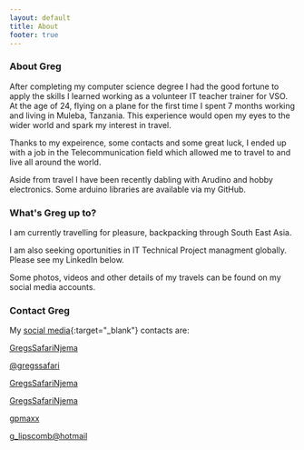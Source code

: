 ```yaml
---
layout: default
title: About
footer: true
---
```


### About Greg

After completing my computer science degree I had the good fortune to apply the skills I learned working as a volunteer IT teacher trainer for VSO. 
At the age of 24, flying on a plane for the first time I spent 7 months working and living in Muleba, Tanzania.
This experience would open my eyes to the wider world and spark my interest in travel.  
  
Thanks to my expeirence, some contacts and some great luck, I ended up with a job in the Telecommunication field which allowed me
to travel to and live all around the world.  

Aside from travel I have been recently dabling with Arudino and hobby electronics. Some arduino libraries are available via my GitHub. 

### What's Greg up to?  
  
I am currently travelling for pleasure, backpacking through South East Asia.  

I am also seeking oportunities in IT Technical Project managment globally.  Please see my LinkedIn below.  

Some photos, videos and other details of my travels can be found on my social media accounts.   

### Contact Greg

My [social media](http://www.lipscomb.ca){:target="_blank"} contacts are:

<a href="https://www.youtube.com/channel/UCoP--yoNLIEuywh3392eX9g" class="faicon fa-youtube-play" target="_blank">GregsSafariNjema</a>  
  
<a href="https://twitter.com/gregssafari" class="faicon fa-twitter" target="_blank">@gregssafari</a>  
  
<a href="https://www.instagram.com/_u/gregssafarinjema/" class="faicon fa-instagram" target="_blank">GregsSafariNjema</a>  
  
<a href="https://ca.linkedin.com/in/gregorylipscomb" class="faicon fa-linkedin-square" target="_blank">GregsSafariNjema</a>  
  
<a href="https://github.com/gpmaxx/" class="faicon fa-github" target="_blank">gpmaxx</a>  
  
<a href="mailto:g_lipscomb@hotmail.com" class="faicon fa-envelope">g_lipscomb@hotmail</a>  




